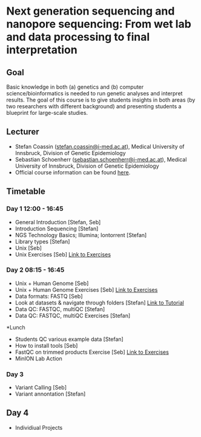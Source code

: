 # Next generation sequencing and nanopore sequencing: From wet lab and data processing to final interpretation

## Goal
Basic knowledge in both (a) genetics and (b) computer science/bioinformatics is needed to run genetic analyses and interpret results. The goal of this course is to give students insights in both areas (by two researchers with different background) and presenting students a blueprint for large-scale studies.  

## Lecturer
- Stefan Coassin (stefan.coassin@i-med.ac.at), Medical University of Innsbruck, Division of Genetic Epidemiology
- Sebastian Schoenherr (sebastian.schoenherr@i-med.ac.at), Medical University of Innsbruck, Division of Genetic Epidemiology
- Official course information can be found [here](https://inside.i-med.ac.at/online/wbLv.wbShowLVDetail?pStpSpNr=857962).

## Timetable

### Day 1 12:00 - 16:45
* General Introduction [Stefan, Seb]
* Introduction Sequencing [Stefan]
* NGS Technology Basics; Illumina; Iontorrent [Stefan]
* Library types [Stefan]
* Unix [Seb]
* Unix Exercises [Seb] [Link to Exercises](https://github.com/seppinho/ngs-class/blob/master/scripts/linux-basics.Rmd)

### Day 2 08:15 - 16:45
* Unix + Human Genome [Seb]
* Unix + Human Genome Exercises [Seb] [Link to Exercises](https://github.com/seppinho/ngs-class/blob/master/scripts/pattern-search.Rmd)
* Data formats: FASTQ [Seb]
* Look at datasets & navigate through folders [Stefan] [Link to Tutorial](https://github.com/seppinho/ngs-class/blob/master/scripts/Stefan_FastQC.pdf)
* Data QC: FASTQC, multiQC [Stefan]
* Data QC: FASTQC, multiQC Exercises [Stefan]

*Lunch

* Students QC various example data [Stefan]
* How to install tools [Seb]
* FastQC on trimmed products Exercise [Seb] [Link to Exercises](https://github.com/seppinho/ngs-class/blob/master/scripts/trimming.Rmd)
* MinION Lab Action

### Day 3 
* Variant Calling [Seb]
* Variant annontation [Stefan]

## Day 4
* Individiual Projects
